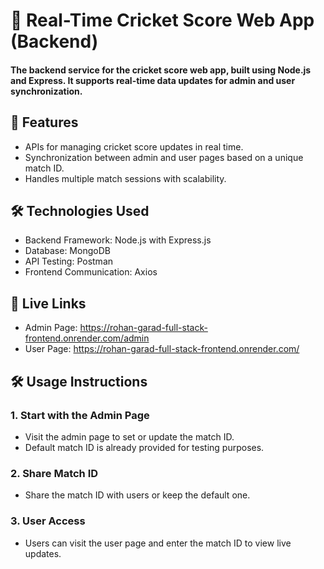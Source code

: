 # 🏏 Real-Time Cricket Score Web App (Backend)
#### The backend service for the cricket score web app, built using Node.js and Express. It supports real-time data updates for admin and user synchronization.

## 🌟 Features 

   * APIs for managing cricket score updates in real time.
   * Synchronization between admin and user pages based on a unique match ID.
   * Handles multiple match sessions with scalability.

## 🛠 Technologies Used
* Backend Framework: Node.js with Express.js
* Database: MongoDB
* API Testing: Postman
* Frontend Communication: Axios


## 🚀 Live Links
* Admin Page: https://rohan-garad-full-stack-frontend.onrender.com/admin
* User Page: https://rohan-garad-full-stack-frontend.onrender.com/

## 🛠 Usage Instructions
### 1. Start with the Admin Page

 * Visit the admin page to set or update the match ID.
 * Default match ID is already provided for testing purposes.
### 2. Share Match ID

* Share the match ID with users or keep the default one.
### 3. User Access

* Users can visit the user page and enter the match ID to view live updates.
